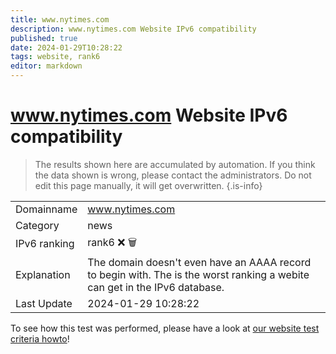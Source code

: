 ```yaml
---
title: www.nytimes.com
description: www.nytimes.com Website IPv6 compatibility
published: true
date: 2024-01-29T10:28:22
tags: website, rank6
editor: markdown
---
```


# www.nytimes.com Website IPv6 compatibility

> The results shown here are accumulated by automation. If you think the data shown is wrong, please contact the administrators. 
> Do not edit this page manually, it will get overwritten.
{.is-info}


|   |   |
| - | - |
| Domainname | www.nytimes.com
| Category | news |
| IPv6 ranking | rank6 :x: :wastebasket: |
| Explanation | The domain doesn't even have an AAAA record to begin with. The is the worst ranking a webite can get in the IPv6 database. |
| Last Update | 2024-01-29 10:28:22 |

To see how this test was performed, please have a look at [our website test criteria howto](/howto/testcriteria/website)!

